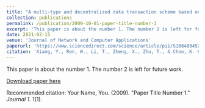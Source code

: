 ```yaml
---
title: "A multi-type and decentralized data transaction scheme based on smart contracts and digital watermarks"
collection: publications
permalink: /publication/2009-10-01-paper-title-number-1
excerpt: 'This paper is about the number 1. The number 2 is left for future work.'
date: 2021-02-15
venue: 'Journal of Network and Computer Applications'
paperurl: 'https://www.sciencedirect.com/science/article/pii/S1084804520304057'
citation: 'Xiang, Y., Ren, W., Li, T., Zheng, X., Zhu, T., & Choo, K. K. R. (2021). A multi-type and decentralized data transaction scheme based on smart contracts and digital watermarks. Journal of Network and Computer Applications, 176, 102953.'
---
```

This paper is about the number 1. The number 2 is left for future work.

[Download paper here](http://academicpages.github.io/files/paper1.pdf)

Recommended citation: Your Name, You. (2009). "Paper Title Number 1." <i>Journal 1</i>. 1(1).
